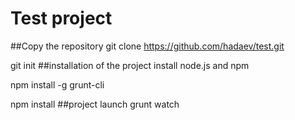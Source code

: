  Test project
=========================
##Copy the repository
git clone https://github.com/hadaev/test.git

git init
##installation of the project
install node.js and npm

npm install -g grunt-cli

npm install
##project launch
grunt watch



